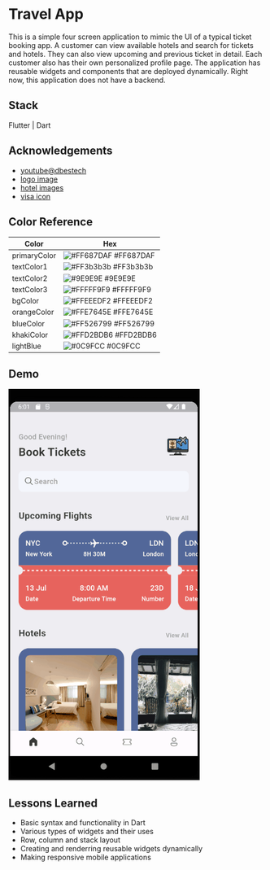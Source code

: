 # Travel App
This is a simple four screen application to mimic the UI of a typical ticket booking app. A customer can view available hotels and search for tickets and hotels. They can also view upcoming and previous ticket in detail. Each customer also has their own personalized profile page. The application has reusable widgets and components that are deployed dynamically. Right now, this application does not have a backend.

## Stack
Flutter | Dart
## Acknowledgements
 - [youtube@dbestech](https://www.youtube.com/@dbestech)
 - [logo image](https://icons8.com/icon/K5DyTtkUtDpY/booking)
 - [hotel images](https://www.pexels.com/photo/bedroom-interior-setup-271624/)
 - [visa icon](https://www.flaticon.com/free-icons/visa)

## Color Reference
| Color             | Hex                                                                |
| ----------------- | ------------------------------------------------------------------ |
| primaryColor | ![#FF687DAF](https://via.placeholder.com/10/FF687DAF?text=+) #FF687DAF |
| textColor1 | ![#FF3b3b3b](https://via.placeholder.com/10/FF3b3b3b?text=+) #FF3b3b3b |
| textColor2 | ![#9E9E9E](https://via.placeholder.com/10/9E9E9E?text=+) #9E9E9E |
| textColor3 | ![#FFFFF9F9](https://via.placeholder.com/10/FFFFF9F9?text=+) #FFFFF9F9 |
| bgColor | ![#FFEEEDF2](https://via.placeholder.com/10/FFEEEDF2?text=+) #FFEEEDF2 |
| orangeColor | ![#FFE7645E](https://via.placeholder.com/10/FFE7645E?text=+) #FFE7645E |
| blueColor | ![#FF526799](https://via.placeholder.com/10/FF526799?text=+) #FF526799 |
| khakiColor | ![#FFD2BDB6](https://via.placeholder.com/10/FFD2BDB6?text=+) #FFD2BDB6 |
| lightBlue | ![#0C9FCC](https://via.placeholder.com/10/0C9FCC?text=+) #0C9FCC |

## Demo
![Application Demo](https://github.com/ShambhavII-Singh/BookTickets/blob/master/application%20demo/TravelApp.gif)

## Lessons Learned
- Basic syntax and functionality in Dart
- Various types of widgets and their uses
- Row, column and stack layout 
- Creating and renderring reusable widgets dynamically
- Making responsive mobile applications
